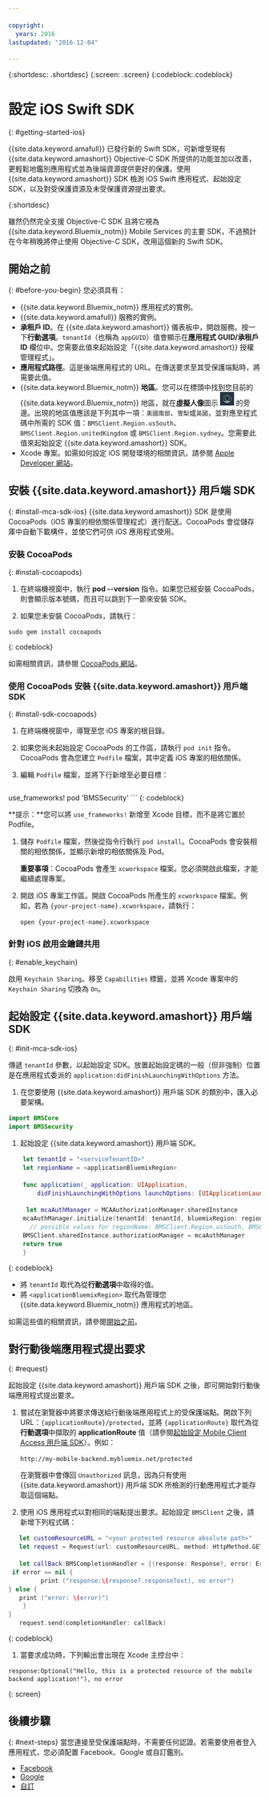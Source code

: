 ```yaml
---

copyright:
  years: 2016
lastupdated: "2016-12-04"

---
```


{:shortdesc: .shortdesc}
{:screen: .screen}
{:codeblock:.codeblock}

# 設定 iOS Swift SDK
{: #getting-started-ios}

{{site.data.keyword.amafull}} 已發行新的 Swift SDK，可新增至現有 {{site.data.keyword.amashort}} Objective-C SDK 所提供的功能並加以改善，更輕鬆地鑑別應用程式並為後端資源提供更好的保護。使用 {{site.data.keyword.amashort}} SDK 檢測 iOS Swift 應用程式、起始設定 SDK，以及對受保護資源及未受保護資源提出要求。


{:shortdesc}

雖然仍然完全支援 Objective-C SDK 且將它視為 {{site.data.keyword.Bluemix_notm}} Mobile Services 的主要 SDK，不過預計在今年稍晚將停止使用 Objective-C SDK，改用這個新的 Swift SDK。


## 開始之前
{: #before-you-begin}
您必須具有：
* {{site.data.keyword.Bluemix_notm}} 應用程式的實例。
* {{site.data.keyword.amafull}} 服務的實例。
* **承租戶 ID**。在 {{site.data.keyword.amashort}} 儀表板中，開啟服務。按一下**行動選項**。`tenantId`（也稱為 `appGUID`）值會顯示在**應用程式 GUID/承租戶 ID** 欄位中。您需要此值來起始設定「{{site.data.keyword.amashort}} 授權管理程式」。
* **應用程式路徑**。這是後端應用程式的 URL。在傳送要求至其受保護端點時，將需要此值。
* {{site.data.keyword.Bluemix_notm}} **地區**。您可以在標頭中找到您目前的 {{site.data.keyword.Bluemix_notm}} 地區，就在**虛擬人像**圖示 ![「虛擬人像」圖示](images/face.jpg "「虛擬人像」圖示") 的旁邊。出現的地區值應該是下列其中一項：`美國南部`、`雪梨`或`英國`，並對應至程式碼中所需的 SDK 值：`BMSClient.Region.usSouth`、`BMSClient.Region.unitedKingdom` 或 `BMSClient.Region.sydney`。您需要此值來起始設定 {{site.data.keyword.amashort}} SDK。
* Xcode 專案。如需如何設定 iOS 開發環境的相關資訊，請參閱 [Apple Developer 網站](https://developer.apple.com/support/xcode/)。


## 安裝 {{site.data.keyword.amashort}} 用戶端 SDK
{: #install-mca-sdk-ios}
{{site.data.keyword.amashort}} SDK 是使用 CocoaPods（iOS 專案的相依關係管理程式）進行配送。CocoaPods 會從儲存庫中自動下載構件，並使它們可供 iOS 應用程式使用。


### 安裝 CocoaPods
{: #install-cocoapods}

1. 在終端機視窗中，執行 **pod --version** 指令。如果您已經安裝 CocoaPods，則會顯示版本號碼，而且可以跳到下一節來安裝 SDK。

1. 如果您未安裝 CocoaPods，請執行：


```
sudo gem install cocoapods
```
{: codeblock}

如需相關資訊，請參閱 [CocoaPods 網站](https://cocoapods.org/)。

### 使用 CocoaPods 安裝 {{site.data.keyword.amashort}} 用戶端 SDK
{: #install-sdk-cocoapods}

1. 在終端機視窗中，導覽至您 iOS 專案的根目錄。

1. 如果您尚未起始設定 CocoaPods 的工作區，請執行 `pod init` 指令。<br/>CocoaPods 會為您建立 `Podfile` 檔案，其中定義 iOS 專案的相依關係。

1. 編輯 `Podfile` 檔案，並將下行新增至必要目標：

	```
use_frameworks!
  pod 'BMSSecurity'
	```
	{: codeblock}

  **提示：**您可以將 `use_frameworks!` 新增至 Xcode 目標，而不是將它置於 Podfile。

1. 儲存 `Podfile` 檔案，然後從指令行執行 `pod install`。CocoaPods 會安裝相關的相依關係，並顯示新增的相依關係及 Pod。<br/>

   **重要事項**：CocoaPods 會產生 `xcworkspace` 檔案。您必須開啟此檔案，才能繼續處理專案。

1. 開啟 iOS 專案工作區。開啟 CocoaPods 所產生的 `xcworkspace` 檔案。例如，若為 `{your-project-name}.xcworkspace`，請執行：

	`open {your-project-name}.xcworkspace`

### 針對 iOS 啟用金鑰鏈共用
{: #enable_keychain}

啟用 `Keychain Sharing`。移至 `Capabilities` 標籤，並將 Xcode 專案中的 `Keychain Sharing` 切換為 `On`。

## 起始設定 {{site.data.keyword.amashort}} 用戶端 SDK
{: #init-mca-sdk-ios}

 傳遞 `tenantId` 參數，以起始設定 SDK。放置起始設定碼的一般（但非強制）位置是在應用程式委派的 `application:didFinishLaunchingWithOptions` 方法。

1. 在您要使用 {{site.data.keyword.amashort}} 用戶端 SDK 的類別中，匯入必要架構。

 ```Swift
 import BMSCore
 import BMSSecurity
 ```

1. 起始設定 {{site.data.keyword.amashort}} 用戶端 SDK。

```Swift
	let tenantId = "<serviceTenantID>"
	let regionName = <applicationBluemixRegion>

	func application(_ application: UIApplication, 
	    didFinishLaunchingWithOptions launchOptions: [UIApplicationLaunchOptionsKey: Any]?) -> Bool {
	
	 let mcaAuthManager = MCAAuthorizationManager.sharedInstance
    mcaAuthManager.initialize(tenantId: tenantId, bluemixRegion: regionName)
      // possible values for regionName: BMSClient.Region.usSouth, BMSClient.Region.unitedKingdom, BMSClient.Region.sydney
	BMSClient.sharedInstance.authorizationManager = mcaAuthManager	
	return true
	}
 ```
 {: codeblock}

* 將 `tenantId` 取代為從**行動選項**中取得的值。 
* 將 `<applicationBluemixRegion>` 取代為管理您 {{site.data.keyword.Bluemix_notm}} 應用程式的地區。 

如需這些值的相關資訊，請參閱[開始之前](#before-you-begin)。 


## 對行動後端應用程式提出要求
{: #request}

起始設定 {{site.data.keyword.amashort}} 用戶端 SDK 之後，即可開始對行動後端應用程式提出要求。

1. 嘗試在瀏覽器中將要求傳送給行動後端應用程式上的受保護端點。開啟下列 URL：`{applicationRoute}/protected`，並將 `{applicationRoute}` 取代為從**行動選項**中擷取的 **applicationRoute** 值（請參閱[起始設定 Mobile Client Access 用戶端 SDK](#init-mca-sdk-ios)）。例如：

	`http://my-mobile-backend.mybluemix.net/protected
	`

	在瀏覽器中會傳回 `Unauthorized` 訊息，因為只有使用 {{site.data.keyword.amashort}} 用戶端 SDK 所檢測的行動應用程式才能存取這個端點。



1. 使用 iOS 應用程式以對相同的端點提出要求。起始設定 `BMSClient` 之後，請新增下列程式碼：

 ```Swift
	let customResourceURL = "<your protected resource absolute path>"
	let request = Request(url: customResourceURL, method: HttpMethod.GET)

	let callBack:BMSCompletionHandler = {(response: Response?, error: Error?) in
  if error == nil {
          print ("response:\(response?.responseText), no error")
 } else {
    print ("error: \(error)")
     }
 }
	request.send(completionHandler: callBack)
 ```
 {: codeblock}

1.  當要求成功時，下列輸出會出現在 Xcode 主控台中：

 ```
 response:Optional("Hello, this is a protected resource of the mobile backend application!"), no error
 ```
{: screen}

## 後續步驟
{: #next-steps}
當您連接至受保護端點時，不需要任何認證。若需要使用者登入應用程式，您必須配置 Facebook、Google 或自訂鑑別。
  * [Facebook](facebook-auth-ios-swift-sdk.html)
  * [Google](google-auth-ios-swift-sdk.html)
  * [自訂](custom-auth-ios-swift-sdk.html)
